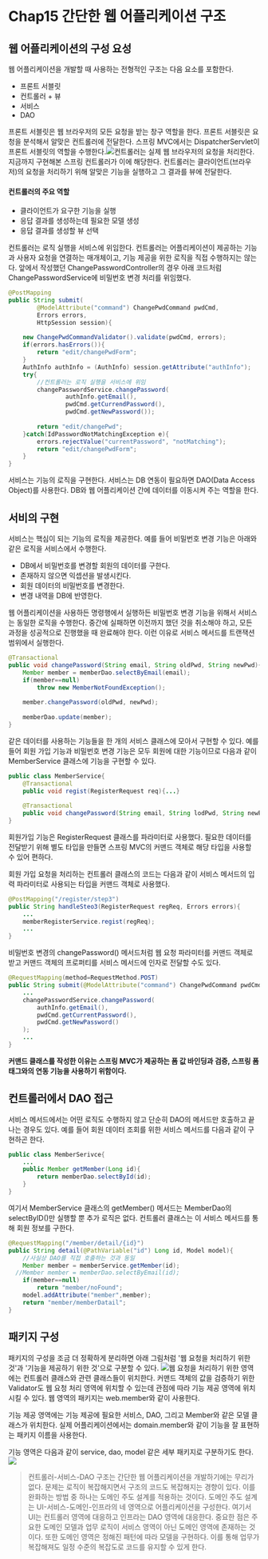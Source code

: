 # Chap15 간단한 웹 어플리케이션 구조
## 웹 어플리케이션의 구성 요성
웹 어플리케이션을 개발할 때 사용하는 전형적인 구조는 다음 요소를 포함한다.
- 프론트 서블릿
- 컨트롤러 + 뷰
- 서비스
- DAO

프론트 서블릿은 웹 브라우저의 모든 요청을 받는 창구 역할을 한다. 프론트 서블릿은 요청을 분석해서 알맞은 컨트롤러에 전달한다. 스프링 MVC에서는 DispatcherServlet이 프론트 서블릿의 역할을 수행한다.![](https://velog.velcdn.com/images/yh_lee/post/1b79cbf2-11fa-44b0-a4fa-d322e0ff7be3/image.png)컨트롤러는 실제 웹 브라우저의 요청을 처리한다. 지금까지 구현해본 스프링 컨트롤러가 이에 해당한다. 컨트롤러는 클라이언트(브라우저)의 요청을 처리하기 위해 알맞은 기능을 실행하고 그 결과를 뷰에 전달한다. 
#### 컨트롤러의 주요 역할
- 클라이언트가 요구한 기능을 실행
- 응답 결과를 생성하는데 필요한 모델 생성
- 응답 결과를 생성할 뷰 선택

컨트롤러는 로직 실행을 서비스에 위임한다. 컨트롤러는 어플리케이션이 제공하는 기능과 사용자 요청을 연결하는 매개체이고, 기능 제공을 위한 로직을 직접 수행하지는 않는다. 앞에서 작성했던 ChangePasswordController의 경우 아래 코드처럼 ChangePasswordService에 비밀번호 변경 처리를 위임했다.
```java
@PostMapping
public String submit(
		@ModelAttribute("command") ChangePwdCommand pwdCmd, 
        Errors errors, 
        HttpSession session){
		
	new ChangePwdCommandValidator().validate(pwdCmd, errors);
    if(errors.hasErrors()){
    	return "edit/changePwdForm";
    }	
    AuthInfo authInfo = (AuthInfo) session.getAttribute("authInfo");
    try{
    	//컨트롤러는 로직 실행을 서비스에 위임
        changePasswordService.changePassword(
        		authInfo.getEmail(),
                pwdCmd.getCurrendPassword(),
                pwdCmd.getNewPassword());
                
        return "edit/changePwd";
    }catch(IdPasswordNotMatchingException e){
    	errors.rejectValue("currentPassword", "notMatching");
        return "edit/changePwdForm";
    }
}
```
서비스는 기능의 로직을 구현한다. 서비스는 DB 연동이 필요하면 DAO(Data Access Object)를 사용한다. DB와 웹 어플리케이션 간에 데이터를 이동시켜 주는 역할을 한다. 

## 서비의 구현
서비스는 핵심이 되는 기능의 로직을 제공한다. 예를 들어 비밀번호 변경 기능은 아래와 같은 로직을 서비스에서 수행한다.
- DB에서 비밀번호를 변경할 회원의 데이터를 구한다.
- 존재하지 않으면 익셉션을 발생시킨다.
- 회원 데이터의 비밀번호를 변경한다.
- 변경 내역을 DB에 반영한다.

웹 어플리케이션을 사용하든 명령행에서 실행하든 비밀번호 변경 기능을 위해서 서비스는 동일한 로직을 수행한다. 중간에 실패하면 이전까지 했던 것을 취소해야 하고, 모든 과정을 성공적으로 진행했을 때 완료해야 한다. 이런 이유로 서비스 메서드를 트랜잭션 범위에서 실행한다. 
```java
@Transactional
public void changePassword(String email, String oldPwd, String newPwd){
	Member member = memberDao.selectByEmail(email);
    if(member==null)
    	throw new MemberNotFoundException();
    
    member.changePassword(oldPwd, newPwd);
    
    memberDao.update(member);
}
```

같은 데이터를 사용하는 기능들을 한 개의 서비스 클래스에 모아서 구현할 수 있다. 예를 들어 회원 가입 기능과 비밀번호 변경 기능은 모두 회원에 대한 기능이므로 다음과 같이 MemberService 클래스에 기능을 구현할 수 있다.
```java
public class MemberService{
	@Transactional
    public void regist(RegisterRequest req){...}
    
    @Transactional 
    public void changePassword(String email, String lodPwd, String newPwd){...}
}
```

회원가입 기능은 RegisterRequest 클래스를 파라미터로 사용했다. 필요한 데이터를 전달받기 위해 별도 타입을 만들면 스프링 MVC의 커맨드 객체로 해당 타입을 사용할 수 있어 편하다. 

회원 가입 요청을 처리하는 컨트롤러 클래스의 코드는 다음과 같이 서비스 메서드의 입력 파라미터로 사용되는 타입을 커맨드 객체로 사용했다. 
```java
@PostMapping("/register/step3")
public String handleSteo3(RegisterRequest regReq, Errors errors){
	...
    memberRegisterService.regist(regReq);
    ...
}
```
비밀번호 변경의 changePassword() 메서드처럼 웹 요청 파라미터를 커맨드 객체로 받고 커맨드 객체의 프로퍼티를 서비스 메서드에 인자로 전달할 수도 있다.
```java
@RequestMapping(method=RequestMethod.POST)
public String submit(@ModelAttribute("command") ChangePwdCommand pwdCmd, Errors errors, HttpSession session){
	...
    changePasswordService.changePassword(
    	authInfo.getEmail(),
        pwdCmd.getCurrentPassword(),
        pwdCmd.getNewPassword()
    );
    ...
}
```

**커맨드 클래스를 작성한 이유는 스프링 MVC가 제공하는 폼 값 바인딩과 검증, 스프링 폼 태그와의 연동 기능을 사용하기 위함이다.**

## 컨트롤러에서 DAO 접근

서비스 메서드에서는 어떤 로직도 수행하지 않고 단순히 DAO의 메서드만 호출하고 끝나는 경우도 있다. 예를 들어 회원 데이터 조회를 위한 서비스 메서드를 다음과 같이 구현하곤 한다.
```java
public class MemberSerivce{
	...
    public Member getMember(Long id){
    	return memberDao.selectById(id);
    }
}
```
여기서 MemberService 클래스의 getMember() 메서드는 MemberDao의 selectByID()만 실행할 뿐 추가 로직은 없다. 컨트롤러 클래스는 이 서비스 메서드를 통해 회원 정보를 구한다.
```java
@RequestMapping("/member/detail/{id}")
public String detail(@PathVariable("id") Long id, Model model){
	//사실상 DAO를 직접 호출하는 것과 동일
    Member member = memberService.getMember(id);
  //Member member = memberDao.selectByEmail(id);
    if(member==null)
    	return "member/noFound";
    model.addAttribute("member",member);
    return "member/memberDatail";
}
```


## 패키지 구성
패키지의 구성을 조금 더 정확하게 분리하면 아래 그림처럼 '웹 요청을 처리하기 위한 것'과 '기능을 제공하기 위한 것'으로 구분할 수 있다.
![](https://velog.velcdn.com/images/yh_lee/post/815c9e52-bcb6-4ca2-84eb-e23afca29ad3/image.png)웹 요청을 처리하기 위한 영역에는 컨트롤러 클래스와 관련 클래스들이 위치한다. 커맨드 객체의 값을 검증하기 위한 Validator도 웹 요청 처리 영역에 위치할 수 있는데 관점에 따라 기능 제공 영역에 위치시킬 수 있다. 웹 영역의 패키지는 web.member와 같이 사용한다.

기능 제공 영역에는 기능 제공에 필요한 서비스, DAO, 그리고 Member와 같은 모델 클래스가 위치한다. 실제 어플리케이션에서는 domain.member와 같이 기능을 잘 표현하는 패키지 이름을 사용한다. 

기능 영역은 다음과 같이 service, dao, model 같은 세부 패키지로 구분하기도 한다. 
![](https://velog.velcdn.com/images/yh_lee/post/db829fb8-491c-4213-aa5c-d27ba197549b/image.png)

>컨트롤러-서비스-DAO 구조는 간단한 웹 어플리케이션을 개발하기에는 무리가 없다. 문제는 로직이 복잡해지면서 구조의 코드도 복잡해지는 경향이 있다. 이를 완화하는 방법 중 하나는 도메인 주도 설계를 적용하는 것이다. 
도메인 주도 설계는 UI-서비스-도메인-인프라의 네 영역으로 어플리케이션을 구성한다. 여기서 UI는 컨트롤러 영역에 대응하고 인프라는 DAO 영역에 대응한다. 중요한 점은 주요한 도메인 모델과 업무 로직이 서비스 영역이 아닌 도메인 영역에 존재하는 것이다. 또한 도메인 영역은 정해진 패턴에 따라 모델을 구현하다. 이를 통해 업무가 복잡해져도 일정 수준의 복잡도로 코드를 유지할 수 있게 한다.
